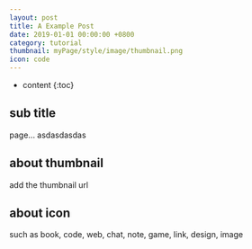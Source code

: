 ```yaml
---
layout: post
title: A Example Post
date: 2019-01-01 00:00:00 +0800
category: tutorial
thumbnail: myPage/style/image/thumbnail.png
icon: code
---
```



* content
{:toc}

## sub title

page...
asdasdasdas

## about thumbnail

add the thumbnail url

## about icon

such as book, code, web, chat, note, game, link, design, image